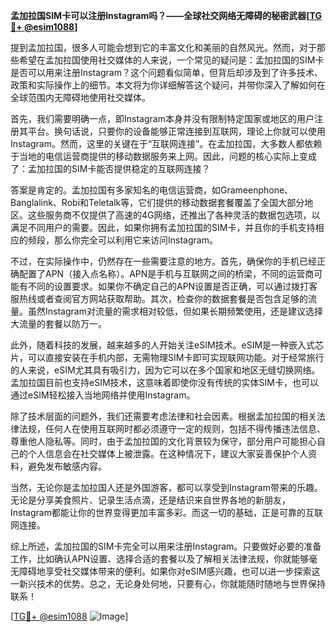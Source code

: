 **孟加拉国SIM卡可以注册Instagram吗？——全球社交网络无障碍的秘密武器[[TG💪+ @esim1088](https://t.me/s/esim1088)]**

提到孟加拉国，很多人可能会想到它的丰富文化和美丽的自然风光。然而，对于那些希望在孟加拉国使用社交媒体的人来说，一个常见的疑问是：孟加拉国的SIM卡是否可以用来注册Instagram？这个问题看似简单，但背后却涉及到了许多技术、政策和实际操作上的细节。本文将为你详细解答这个疑问，并带你深入了解如何在全球范围内无障碍地使用社交媒体。

首先，我们需要明确一点，即Instagram本身并没有限制特定国家或地区的用户注册其平台。换句话说，只要你的设备能够正常连接到互联网，理论上你就可以使用Instagram。然而，这里的关键在于“互联网连接”。在孟加拉国，大多数人都依赖于当地的电信运营商提供的移动数据服务来上网。因此，问题的核心实际上变成了：孟加拉国的SIM卡能否提供稳定的互联网连接？

答案是肯定的。孟加拉国有多家知名的电信运营商，如Grameenphone、Banglalink、Robi和Teletalk等，它们提供的移动数据套餐覆盖了全国大部分地区。这些服务商不仅提供了高速的4G网络，还推出了各种灵活的数据包选项，以满足不同用户的需要。因此，如果你拥有孟加拉国的SIM卡，并且你的手机支持相应的频段，那么你完全可以利用它来访问Instagram。

不过，在实际操作中，仍然存在一些需要注意的地方。首先，确保你的手机已经正确配置了APN（接入点名称）。APN是手机与互联网之间的桥梁，不同的运营商可能有不同的设置要求。如果你不确定自己的APN设置是否正确，可以通过拨打客服热线或者查阅官方网站获取帮助。其次，检查你的数据套餐是否包含足够的流量。虽然Instagram对流量的需求相对较低，但如果长期频繁使用，还是建议选择大流量的套餐以防万一。

此外，随着科技的发展，越来越多的人开始关注eSIM技术。eSIM是一种嵌入式芯片，可以直接安装在手机内部，无需物理SIM卡即可实现联网功能。对于经常旅行的人来说，eSIM尤其具有吸引力，因为它可以在多个国家和地区无缝切换网络。孟加拉国目前也支持eSIM技术，这意味着即使你没有传统的实体SIM卡，也可以通过eSIM轻松接入当地网络并使用Instagram。

除了技术层面的问题外，我们还需要考虑法律和社会因素。根据孟加拉国的相关法律法规，任何人在使用互联网时都必须遵守一定的规则，包括不得传播违法信息、尊重他人隐私等。同时，由于孟加拉国的文化背景较为保守，部分用户可能担心自己的个人信息会在社交媒体上被泄露。在这种情况下，建议大家妥善保护个人资料，避免发布敏感内容。

当然，无论你是孟加拉国人还是外国游客，都可以享受到Instagram带来的乐趣。无论是分享美食照片、记录生活点滴，还是结识来自世界各地的新朋友，Instagram都能让你的世界变得更加丰富多彩。而这一切的基础，正是可靠的互联网连接。

综上所述，孟加拉国的SIM卡完全可以用来注册Instagram。只要做好必要的准备工作，比如确认APN设置、选择合适的套餐以及了解相关法律法规，你就能够毫无障碍地享受社交媒体带来的便利。如果你对eSIM感兴趣，也可以进一步探索这一新兴技术的优势。总之，无论身处何地，只要有心，你就能随时随地与世界保持联系！

[[TG💪+ @esim1088](https://t.me/s/esim1088) ![Image](https://i.postimg.cc/4NQfJmqS/Snipaste-2025-05-13-00-14-12.png)]